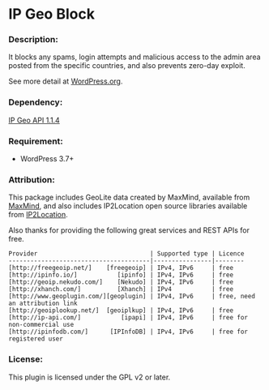 IP Geo Block
==============

### Description:

It blocks any spams, login attempts and malicious access to the admin area 
posted from the specific countries, and also prevents zero-day exploit.

See more detail at [WordPress.org][IPGB].

### Dependency:

[IP Geo API 1.1.4][IPGeoAPI]

### Requirement:

- WordPress 3.7+

### Attribution:

This package includes GeoLite data created by MaxMind, available from 
    [MaxMind][MaxMind],
and also includes IP2Location open source libraries available from 
    [IP2Location][IP2Loc].

Also thanks for providing the following great services and REST APIs for free.

    Provider                               | Supported type | Licence
    ---------------------------------------|----------------|--------
    [http://freegeoip.net/]    [freegeoip] | IPv4, IPv6     | free
    [http://ipinfo.io/]           [ipinfo] | IPv4, IPv6     | free
    [http://geoip.nekudo.com/]    [Nekudo] | IPv4, IPv6     | free
    [http://xhanch.com/]          [Xhanch] | IPv4           | free
    [http://www.geoplugin.com/][geoplugin] | IPv4, IPv6     | free, need an attribution link
    [http://geoiplookup.net/]  [geoiplkup] | IPv4, IPv6     | free
    [http://ip-api.com/]           [ipapi] | IPv4, IPv6     | free for non-commercial use
    [http://ipinfodb.com/]      [IPInfoDB] | IPv4, IPv6     | free for registered user

### License:

This plugin is licensed under the GPL v2 or later.

[IPGB]:       https://wordpress.org/plugins/ip-geo-block/ "IP Geo Block — WordPress Plugins"
[freegeoip]:  http://freegeoip.net/ "freegeoip.net: FREE IP Geolocation Web Service"
[ipinfo]:     http://ipinfo.io/ "ipinfo.io - ip address information including geolocation, hostname and network details"
[Telize]:     http://www.telize.com/ "Telize - JSON IP and GeoIP REST API"
[IPJson]:     http://ip-json.rhcloud.com/ "Free IP Geolocation Web Service"
[Pycox]:      http://ip.pycox.com/ "Free IP Geolocation Web Service"
[Nekudo]:     http://geoip.nekudo.com/ "eoip.nekudo.com | Free IP geolocation API"
[Xhanch]:     http://xhanch.com/xhanch-api-ip-get-detail/ "Xhanch API - IP Get Detail | Xhanch Studio"
[geoplugin]:  http://www.geoplugin.com/ "geoPlugin to geolocate your visitors"
[ipapi]:      http://ip-api.com/ "IP-API.com - Free Geolocation API"
[IPInfoDB]:   http://ipinfodb.com/ "IPInfoDB | Free IP Address Geolocation Tools"
[MaxMind]:    http://www.maxmind.com "MaxMind - IP Geolocation and Online Fraud Prevention"
[IP2Loc]:     http://www.ip2location.com "IP Address Geolocation to Identify Website Visitor's Geographical Location"
[Cache]:      http://www.designbombs.com/top-wordpress-caching-plugins-compared/ "Top 6 Fastest WordPress Caching Plugins Compared (2016 Edition)"
[IPGeoAPI]:   https://github.com/tokkonopapa/WordPress-IP-Geo-API "GitHub - tokkonopapa/WordPress-IP-Geo-API: A class library combined with WordPress plugin IP Geo Block to handle geo-location database of Maxmind and IP2Location."
[geoiplkup]:  http://geoiplookup.net/ "What Is My IP Address | GeoIP Lookup"

